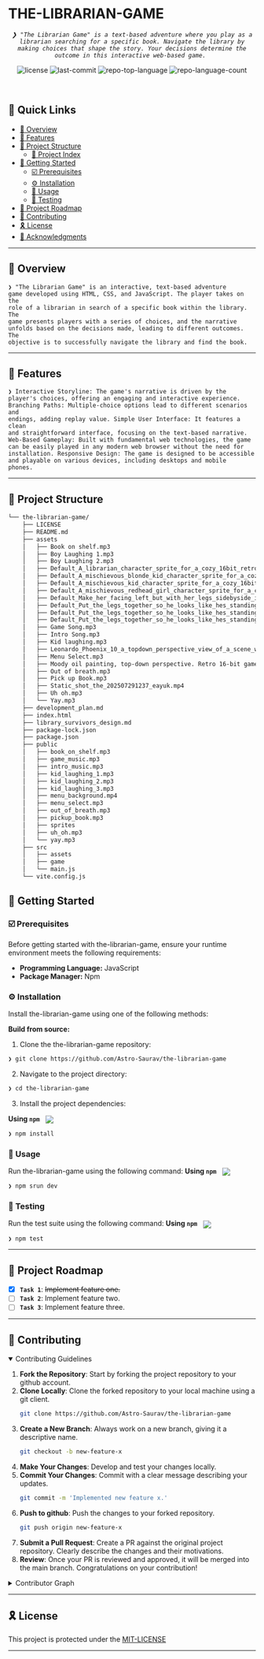 <div align="left" style="position: relative;">
    <h1>THE-LIBRARIAN-GAME</h1>
<p align="center">
	<em><code>❯ "The Librarian Game" is a text-based adventure where you play as a librarian searching for a specific book. Navigate the library by making choices that shape the story. Your decisions determine the outcome in this interactive web-based game. </code></em>
</p>
<p align="center">
	<img src="https://img.shields.io/github/license/Astro-Saurav/the-librarian-game?style=default&logo=opensourceinitiative&logoColor=white&color=0080ff" alt="license">
	<img src="https://img.shields.io/github/last-commit/Astro-Saurav/the-librarian-game?style=default&logo=git&logoColor=white&color=0080ff" alt="last-commit">
	<img src="https://img.shields.io/github/languages/top/Astro-Saurav/the-librarian-game?style=default&color=0080ff" alt="repo-top-language">
	<img src="https://img.shields.io/github/languages/count/Astro-Saurav/the-librarian-game?style=default&color=0080ff" alt="repo-language-count">
</p>
<p align="center"><!-- default option, no dependency badges. -->
</p>
<p align="center">
	<!-- default option, no dependency badges. -->
</p>
<br>

## 🔗 Quick Links

- [📍 Overview](#-overview)
- [👾 Features](#-features)
- [📁 Project Structure](#-project-structure)
  - [📂 Project Index](#-project-index)
- [🚀 Getting Started](#-getting-started)
  - [☑️ Prerequisites](#-prerequisites)
  - [⚙️ Installation](#-installation)
  - [🤖 Usage](#🤖-usage)
  - [🧪 Testing](#🧪-testing)
- [📌 Project Roadmap](#-project-roadmap)
- [🔰 Contributing](#-contributing)
- [🎗 License](#-license)
- [🙌 Acknowledgments](#-acknowledgments)

---

## 📍 Overview

<code>❯ "The Librarian Game" is an interactive, text-based adventure game developed using HTML, CSS, and JavaScript. The player takes on the role of a librarian in search of a specific book within the library. The game presents players with a series of choices, and the narrative unfolds based on the decisions made, leading to different outcomes. The objective is to successfully navigate the library and find the book. </code>

---

## 👾 Features

<code>❯ Interactive Storyline: The game's narrative is driven by the player's choices, offering an engaging and interactive experience.
Branching Paths: Multiple-choice options lead to different scenarios and endings, adding replay value.
Simple User Interface: It features a clean and straightforward interface, focusing on the text-based narrative.
Web-Based Gameplay: Built with fundamental web technologies, the game can be easily played in any modern web browser without the need for installation.
Responsive Design: The game is designed to be accessible and playable on various devices, including desktops and mobile phones.</code>

---

## 📁 Project Structure

```sh
└── the-librarian-game/
    ├── LICENSE
    ├── README.md
    ├── assets
    │   ├── Book on shelf.mp3
    │   ├── Boy Laughing 1.mp3
    │   ├── Boy Laughing 2.mp3
    │   ├── Default_A_librarian_character_sprite_for_a_cozy_16bit_retro_ga_0_4b65006b-6e47-407c-a4c8-8341d19e839f_0.png
    │   ├── Default_A_mischievous_blonde_kid_character_sprite_for_a_cozy_1_1_9bea206b-67a7-45cf-992d-425ab51b252d_0.png
    │   ├── Default_A_mischievous_kid_character_sprite_for_a_cozy_16bit_re_1_6f7c3a99-95e7-43d0-917f-569c7f3e7e01_0.png
    │   ├── Default_A_mischievous_redhead_girl_character_sprite_for_a_cozy_1_56b43e25-1d33-4752-9104-902ff8ab721f_0.png
    │   ├── Default_Make_her_facing_left_but_with_her_legs_sidebyside_inst_0_09a3af5b-2a7e-4955-8f33-935ee0bc7d0f_0.png
    │   ├── Default_Put_the_legs_together_so_he_looks_like_hes_standing_st_0_25842cae-d42c-4017-a894-3a680e2e806f_0.png
    │   ├── Default_Put_the_legs_together_so_he_looks_like_hes_standing_st_0_56a1731a-42a1-4f98-8099-49da4d0137bd_0.png
    │   ├── Default_Put_the_legs_together_so_he_looks_like_hes_standing_st_0_d0a2276f-678b-4b24-8ce3-8e80081ac038_0.png
    │   ├── Game Song.mp3
    │   ├── Intro Song.mp3
    │   ├── Kid laughing.mp3
    │   ├── Leonardo_Phoenix_10_a_topdown_perspective_view_of_a_scene_with_1.jpg
    │   ├── Menu Select.mp3
    │   ├── Moody oil painting, top-down perspective. Retro 16-bit game interface on a richly textured wood floor. Low contrast, visible brushstrokes, dark, warm tones.jpg
    │   ├── Out of breath.mp3
    │   ├── Pick up Book.mp3
    │   ├── Static_shot_the_202507291237_eayuk.mp4
    │   ├── Uh oh.mp3
    │   └── Yay.mp3
    ├── development_plan.md
    ├── index.html
    ├── library_survivors_design.md
    ├── package-lock.json
    ├── package.json
    ├── public
    │   ├── book_on_shelf.mp3
    │   ├── game_music.mp3
    │   ├── intro_music.mp3
    │   ├── kid_laughing_1.mp3
    │   ├── kid_laughing_2.mp3
    │   ├── kid_laughing_3.mp3
    │   ├── menu_background.mp4
    │   ├── menu_select.mp3
    │   ├── out_of_breath.mp3
    │   ├── pickup_book.mp3
    │   ├── sprites
    │   ├── uh_oh.mp3
    │   └── yay.mp3
    ├── src
    │   ├── assets
    │   ├── game
    │   └── main.js
    └── vite.config.js
```


## 🚀 Getting Started

### ☑️ Prerequisites

Before getting started with the-librarian-game, ensure your runtime environment meets the following requirements:

- **Programming Language:** JavaScript
- **Package Manager:** Npm


### ⚙️ Installation

Install the-librarian-game using one of the following methods:

**Build from source:**

1. Clone the the-librarian-game repository:
```sh
❯ git clone https://github.com/Astro-Saurav/the-librarian-game
```

2. Navigate to the project directory:
```sh
❯ cd the-librarian-game
```

3. Install the project dependencies:


**Using `npm`** &nbsp; [<img align="center" src="https://img.shields.io/badge/npm-CB3837.svg?style={badge_style}&logo=npm&logoColor=white" />](https://www.npmjs.com/)

```sh
❯ npm install
```




### 🤖 Usage
Run the-librarian-game using the following command:
**Using `npm`** &nbsp; [<img align="center" src="https://img.shields.io/badge/npm-CB3837.svg?style={badge_style}&logo=npm&logoColor=white" />](https://www.npmjs.com/)

```sh
❯ npm srun dev
```


### 🧪 Testing
Run the test suite using the following command:
**Using `npm`** &nbsp; [<img align="center" src="https://img.shields.io/badge/npm-CB3837.svg?style={badge_style}&logo=npm&logoColor=white" />](https://www.npmjs.com/)

```sh
❯ npm test
```


---
## 📌 Project Roadmap

- [X] **`Task 1`**: <strike>Implement feature one.</strike>
- [ ] **`Task 2`**: Implement feature two.
- [ ] **`Task 3`**: Implement feature three.

---

## 🔰 Contributing

<details open>
<summary>Contributing Guidelines</summary>

1. **Fork the Repository**: Start by forking the project repository to your github account.
2. **Clone Locally**: Clone the forked repository to your local machine using a git client.
   ```sh
   git clone https://github.com/Astro-Saurav/the-librarian-game
   ```
3. **Create a New Branch**: Always work on a new branch, giving it a descriptive name.
   ```sh
   git checkout -b new-feature-x
   ```
4. **Make Your Changes**: Develop and test your changes locally.
5. **Commit Your Changes**: Commit with a clear message describing your updates.
   ```sh
   git commit -m 'Implemented new feature x.'
   ```
6. **Push to github**: Push the changes to your forked repository.
   ```sh
   git push origin new-feature-x
   ```
7. **Submit a Pull Request**: Create a PR against the original project repository. Clearly describe the changes and their motivations.
8. **Review**: Once your PR is reviewed and approved, it will be merged into the main branch. Congratulations on your contribution!
</details>

<details closed>
<summary>Contributor Graph</summary>
<br>
<p align="left">
   <a href="https://github.com{/Astro-Saurav/the-librarian-game/}graphs/contributors">
      <img src="https://contrib.rocks/image?repo=Astro-Saurav/the-librarian-game">
   </a>
</p>
</details>

---

## 🎗 License

This project is protected under the [MIT-LICENSE](https://github.com/Astro-Saurav/the-librarian-game?tab=MIT-1-ov-file)

---
